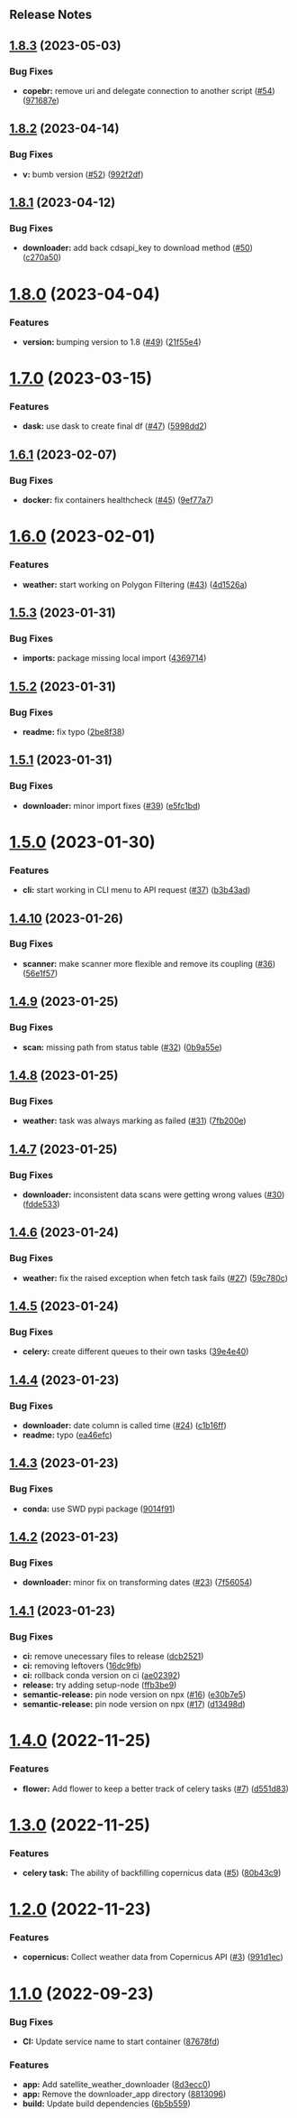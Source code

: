 Release Notes
---

## [1.8.3](https://github.com/osl-incubator/satellite-weather-downloader/compare/1.8.2...1.8.3) (2023-05-03)


### Bug Fixes

* **copebr:** remove uri and delegate connection to another script ([#54](https://github.com/osl-incubator/satellite-weather-downloader/issues/54)) ([971687e](https://github.com/osl-incubator/satellite-weather-downloader/commit/971687ee79f46c40bd236b92919f97cd6f1c71e7))

## [1.8.2](https://github.com/osl-incubator/satellite-weather-downloader/compare/1.8.1...1.8.2) (2023-04-14)


### Bug Fixes

* **v:** bumb version ([#52](https://github.com/osl-incubator/satellite-weather-downloader/issues/52)) ([992f2df](https://github.com/osl-incubator/satellite-weather-downloader/commit/992f2df1bc8833064107f560afe42c71670a5f2c))

## [1.8.1](https://github.com/osl-incubator/satellite-weather-downloader/compare/1.8.0...1.8.1) (2023-04-12)


### Bug Fixes

* **downloader:** add back cdsapi_key to download method ([#50](https://github.com/osl-incubator/satellite-weather-downloader/issues/50)) ([c270a50](https://github.com/osl-incubator/satellite-weather-downloader/commit/c270a50fa34c78423db181457f0ff4ea3ef33055))

# [1.8.0](https://github.com/osl-incubator/satellite-weather-downloader/compare/1.7.0...1.8.0) (2023-04-04)


### Features

* **version:** bumping version to 1.8 ([#49](https://github.com/osl-incubator/satellite-weather-downloader/issues/49)) ([21f55e4](https://github.com/osl-incubator/satellite-weather-downloader/commit/21f55e4f69204c8b2122425a05e856299f15f327))

# [1.7.0](https://github.com/osl-incubator/satellite-weather-downloader/compare/1.6.1...1.7.0) (2023-03-15)


### Features

* **dask:** use dask to create final df ([#47](https://github.com/osl-incubator/satellite-weather-downloader/issues/47)) ([5998dd2](https://github.com/osl-incubator/satellite-weather-downloader/commit/5998dd2bfa210dd71e5e3ca2fec7855674b60ccb))

## [1.6.1](https://github.com/osl-incubator/satellite-weather-downloader/compare/1.6.0...1.6.1) (2023-02-07)


### Bug Fixes

* **docker:** fix containers healthcheck ([#45](https://github.com/osl-incubator/satellite-weather-downloader/issues/45)) ([9ef77a7](https://github.com/osl-incubator/satellite-weather-downloader/commit/9ef77a7b513662505503b5045eb6c7e23d907071))

# [1.6.0](https://github.com/osl-incubator/satellite-weather-downloader/compare/1.5.3...1.6.0) (2023-02-01)


### Features

* **weather:** start working on Polygon Filtering ([#43](https://github.com/osl-incubator/satellite-weather-downloader/issues/43)) ([4d1526a](https://github.com/osl-incubator/satellite-weather-downloader/commit/4d1526a3c60ad6337f6480e24542010ea7d84683))

## [1.5.3](https://github.com/osl-incubator/satellite-weather-downloader/compare/1.5.2...1.5.3) (2023-01-31)


### Bug Fixes

* **imports:** package missing local import ([4369714](https://github.com/osl-incubator/satellite-weather-downloader/commit/4369714f901c34a62e39070b4c7c0e6ed1e92534))

## [1.5.2](https://github.com/osl-incubator/satellite-weather-downloader/compare/1.5.1...1.5.2) (2023-01-31)


### Bug Fixes

* **readme:** fix typo ([2be8f38](https://github.com/osl-incubator/satellite-weather-downloader/commit/2be8f3879bf7182068e5dfde839d71609faa04d9))

## [1.5.1](https://github.com/osl-incubator/satellite-weather-downloader/compare/1.5.0...1.5.1) (2023-01-31)


### Bug Fixes

* **downloader:** minor import fixes ([#39](https://github.com/osl-incubator/satellite-weather-downloader/issues/39)) ([e5fc1bd](https://github.com/osl-incubator/satellite-weather-downloader/commit/e5fc1bd8e50bb295c8aede954a72f189a6daa0d4))

# [1.5.0](https://github.com/osl-incubator/satellite-weather-downloader/compare/1.4.10...1.5.0) (2023-01-30)


### Features

* **cli:** start working in CLI menu to API request ([#37](https://github.com/osl-incubator/satellite-weather-downloader/issues/37)) ([b3b43ad](https://github.com/osl-incubator/satellite-weather-downloader/commit/b3b43ad226b410cb20ac4f73f0962f06eb2f36ae))

## [1.4.10](https://github.com/osl-incubator/satellite-weather-downloader/compare/1.4.9...1.4.10) (2023-01-26)


### Bug Fixes

* **scanner:** make scanner more flexible and remove its coupling ([#36](https://github.com/osl-incubator/satellite-weather-downloader/issues/36)) ([56e1f57](https://github.com/osl-incubator/satellite-weather-downloader/commit/56e1f57cfe04783f82308e2850aa413a398c1d55))

## [1.4.9](https://github.com/osl-incubator/satellite-weather-downloader/compare/1.4.8...1.4.9) (2023-01-25)


### Bug Fixes

* **scan:** missing path from status table ([#32](https://github.com/osl-incubator/satellite-weather-downloader/issues/32)) ([0b9a55e](https://github.com/osl-incubator/satellite-weather-downloader/commit/0b9a55e56528cbb250b2dda561d382376a345570))

## [1.4.8](https://github.com/osl-incubator/satellite-weather-downloader/compare/1.4.7...1.4.8) (2023-01-25)


### Bug Fixes

* **weather:** task was always marking as failed ([#31](https://github.com/osl-incubator/satellite-weather-downloader/issues/31)) ([7fb200e](https://github.com/osl-incubator/satellite-weather-downloader/commit/7fb200e0d67b4638861f880ac6a4dc241e4afa23))

## [1.4.7](https://github.com/osl-incubator/satellite-weather-downloader/compare/1.4.6...1.4.7) (2023-01-25)


### Bug Fixes

* **downloader:** inconsistent data scans were getting wrong values ([#30](https://github.com/osl-incubator/satellite-weather-downloader/issues/30)) ([fdde533](https://github.com/osl-incubator/satellite-weather-downloader/commit/fdde533718e64c6a3d03264ad4f8b885f6664b78))

## [1.4.6](https://github.com/osl-incubator/satellite-weather-downloader/compare/1.4.5...1.4.6) (2023-01-24)


### Bug Fixes

* **weather:** fix the raised exception when fetch task fails ([#27](https://github.com/osl-incubator/satellite-weather-downloader/issues/27)) ([59c780c](https://github.com/osl-incubator/satellite-weather-downloader/commit/59c780cfa3f68f7877c661c870929d09bbc1a181))

## [1.4.5](https://github.com/osl-incubator/satellite-weather-downloader/compare/1.4.4...1.4.5) (2023-01-24)


### Bug Fixes

* **celery:** create different queues to their own tasks ([39e4e40](https://github.com/osl-incubator/satellite-weather-downloader/commit/39e4e409076deec4da005cd7437ec54dddaab7d0))

## [1.4.4](https://github.com/osl-incubator/satellite-weather-downloader/compare/1.4.3...1.4.4) (2023-01-23)


### Bug Fixes

* **downloader:** date column is called time ([#24](https://github.com/osl-incubator/satellite-weather-downloader/issues/24)) ([c1b16ff](https://github.com/osl-incubator/satellite-weather-downloader/commit/c1b16ff8875c85f55d4e861f61d72fc8f41b33b9))
* **readme:** typo ([ea46efc](https://github.com/osl-incubator/satellite-weather-downloader/commit/ea46efce2b8a9d5e21733a9dcbd99c7b2bd22dad))

## [1.4.3](https://github.com/osl-incubator/satellite-weather-downloader/compare/1.4.2...1.4.3) (2023-01-23)


### Bug Fixes

* **conda:** use SWD pypi package ([9014f91](https://github.com/osl-incubator/satellite-weather-downloader/commit/9014f91825ca10a966d99d0687fc847b44630e3a))

## [1.4.2](https://github.com/osl-incubator/satellite-weather-downloader/compare/1.4.1...1.4.2) (2023-01-23)


### Bug Fixes

* **downloader:** minor fix on transforming dates ([#23](https://github.com/osl-incubator/satellite-weather-downloader/issues/23)) ([7f56054](https://github.com/osl-incubator/satellite-weather-downloader/commit/7f56054202e0336d3f7a791baec380c8c2596f92))

## [1.4.1](https://github.com/osl-incubator/satellite-weather-downloader/compare/1.4.0...1.4.1) (2023-01-23)


### Bug Fixes

* **ci:** remove unecessary files to release ([dcb2521](https://github.com/osl-incubator/satellite-weather-downloader/commit/dcb2521230f733b8388c0cb149750f7d0dd31375))
* **ci:** removing leftovers ([16dc9fb](https://github.com/osl-incubator/satellite-weather-downloader/commit/16dc9fbd5de2325da3874b71612073eb89e21bd8))
* **ci:** rollback conda version on ci ([ae02392](https://github.com/osl-incubator/satellite-weather-downloader/commit/ae02392d3bf827276aac81bcb8b83ad898ce33cd))
* **release:** try adding setup-node  ([ffb3be9](https://github.com/osl-incubator/satellite-weather-downloader/commit/ffb3be94bb2b8feb1ea2379b52ebd347c9e1285b))
* **semantic-release:** pin node version on npx ([#16](https://github.com/osl-incubator/satellite-weather-downloader/issues/16)) ([e30b7e5](https://github.com/osl-incubator/satellite-weather-downloader/commit/e30b7e5f68626216991566aad1e7ebe5b7f6f7a6))
* **semantic-release:** pin node version on npx ([#17](https://github.com/osl-incubator/satellite-weather-downloader/issues/17)) ([d13498d](https://github.com/osl-incubator/satellite-weather-downloader/commit/d13498d1188eecdf8b2be943814551265274f182))

# [1.4.0](https://github.com/osl-incubator/satellite-weather-downloader/compare/1.3.0...1.4.0) (2022-11-25)


### Features

* **flower:** Add flower to keep a better track of celery tasks ([#7](https://github.com/osl-incubator/satellite-weather-downloader/issues/7)) ([d551d83](https://github.com/osl-incubator/satellite-weather-downloader/commit/d551d838e4be85ef776b353464b1600d941c7ecc))

# [1.3.0](https://github.com/osl-incubator/satellite-weather-downloader/compare/1.2.0...1.3.0) (2022-11-25)


### Features

* **celery task:** The ability of backfilling copernicus data ([#5](https://github.com/osl-incubator/satellite-weather-downloader/issues/5)) ([80b43c9](https://github.com/osl-incubator/satellite-weather-downloader/commit/80b43c939b18747b6fbf2aa8d893c5209068b05f))

# [1.2.0](https://github.com/osl-incubator/satellite-weather-downloader/compare/1.1.0...1.2.0) (2022-11-23)


### Features

* **copernicus:** Collect weather data from Copernicus API ([#3](https://github.com/osl-incubator/satellite-weather-downloader/issues/3)) ([991d1ec](https://github.com/osl-incubator/satellite-weather-downloader/commit/991d1ec7025e2a97555ad54b03589d3d02711e38))

# [1.1.0](https://github.com/osl-incubator/satellite-weather-downloader/compare/1.0.0...1.1.0) (2022-09-23)


### Bug Fixes

* **CI:** Update service name to start container ([87678fd](https://github.com/osl-incubator/satellite-weather-downloader/commit/87678fd06b1ddf6a921bdf8a3ce37fe7ef1c7357))


### Features

* **app:** Add satellite_weather_downloader ([8d3ecc0](https://github.com/osl-incubator/satellite-weather-downloader/commit/8d3ecc00ef37eb49060c7c586f6489214aab17d9))
* **app:** Remove the downloader_app directory ([8813096](https://github.com/osl-incubator/satellite-weather-downloader/commit/88130967e289850f4f228ca20cdadcf64277a756))
* **build:** Update build dependencies ([6b5b559](https://github.com/osl-incubator/satellite-weather-downloader/commit/6b5b55918578cf284019fc6f11d7e073f1a84501))

